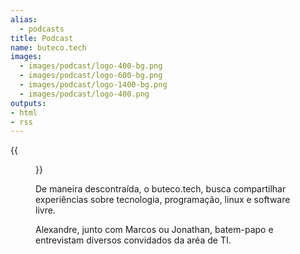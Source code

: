 ```yaml
---
alias:
  - podcasts
title: Podcast
name: buteco.tech
images:
  - images/podcast/logo-400-bg.png
  - images/podcast/logo-600-bg.png
  - images/podcast/logo-1400-bg.png
  - images/podcast/logo-400.png
outputs:
- html
- rss
---
```


{{<figure src="/images/podcast/logo-150.png">}}

De maneira descontraída, o buteco.tech, busca compartilhar experiências sobre tecnologia, programação, linux e software livre.

Alexandre, junto com Marcos ou Jonathan, batem-papo e entrevistam diversos convidados da aréa de TI.
